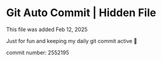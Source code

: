 # Git Auto Commit | Hidden File

This file was added Feb 12, 2025

Just for fun and keeping my daily git commit active 🤪

commit number: 2552195
